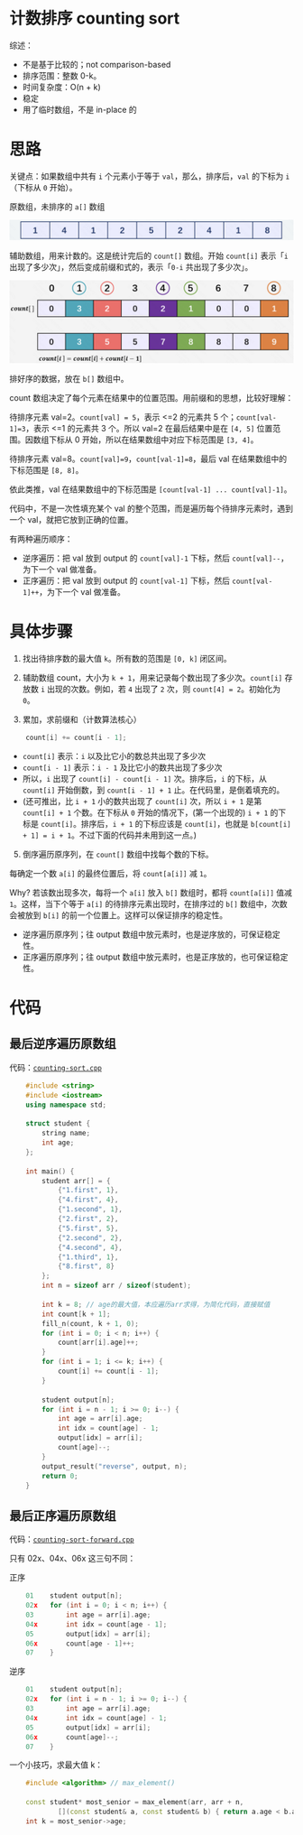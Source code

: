 # 计数排序 counting sort

综述：
* 不是基于比较的；not comparison-based
* 排序范围：整数 0-k。
* 时间复杂度：O(n + k)
* 稳定
* 用了临时数组，不是 in-place 的

# 思路

关键点：如果数组中共有 `i` 个元素小于等于 `val`，那么，排序后，`val` 的下标为 `i` （下标从 `0` 开始）。

原数组，未排序的 `a[]` 数组

![原数组](pics/counting-sort-01.jpeg)

辅助数组，用来计数的。这是统计完后的 `count[]` 数组。开始 `count[i]` 表示「`i` 出现了多少次」，然后变成前缀和式的，表示「`0-i` 共出现了多少次」。

![统计完后的 count 数组（前缀和式的）](pics/counting-sort-02.jpeg)

排好序的数据，放在 `b[]` 数组中。

count 数组决定了每个元素在结果中的位置范围。用前缀和的思想，比较好理解：

待排序元素 val=2。`count[val] = 5`，表示 <=2 的元素共 5 个；`count[val-1]=3`，表示 <=1 的元素共 3 个。所以 val=2 在最后结果中是在 `[4, 5]` 位置范围。因数组下标从 0 开始，所以在结果数组中对应下标范围是 `[3, 4]`。

待排序元素 val=8。`count[val]=9`，`count[val-1]=8`，最后 val 在结果数组中的下标范围是 `[8, 8]`。

依此类推，val 在结果数组中的下标范围是 `[count[val-1] ... count[val]-1]`。

代码中，不是一次性填充某个 val 的整个范围，而是遍历每个待排序元素时，遇到一个 val，就把它放到正确的位置。

有两种遍历顺序：
* 逆序遍历：把 val 放到 output 的 `count[val]-1` 下标，然后 `count[val]--`，为下一个 val 做准备。
* 正序遍历：把 val 放到 output 的 `count[val-1]` 下标，然后 `count[val-1]++`，为下一个 val 做准备。

# 具体步骤

1. 找出待排序数的最大值 `k`。所有数的范围是 `[0, k]` 闭区间。

2. 辅助数组 count，大小为 `k + 1`，用来记录每个数出现了多少次。`count[i]` 存放数 `i` 出现的次数。例如，若 `4` 出现了 `2` 次，则 `count[4] = 2`。初始化为 `0`。

3. 累加，求前缀和（计数算法核心）

```cpp
    count[i] += count[i - 1];
```

* `count[i]` 表示：`i` 以及比它小的数总共出现了多少次
* `count[i - 1]` 表示：`i - 1` 及比它小的数共出现了多少次
* 所以，`i` 出现了 `count[i] - count[i - 1]` 次。排序后，`i` 的下标，从 `count[i]` 开始倒数，到 `count[i - 1] + 1` 止。在代码里，是倒着填充的。
* (还可推出，比 `i + 1` 小的数共出现了 `count[i]` 次，所以 `i + 1` 是第 `count[i] + 1` 个数。在下标从 `0` 开始的情况下，(第一个出现的) `i + 1` 的下标是 `count[i]`。排序后，`i + 1` 的下标应该是 `count[i]`，也就是 `b[count[i] + 1] = i + 1`。不过下面的代码并未用到这一点。)

5. 倒序遍历原序列，在 `count[]` 数组中找每个数的下标。

每确定一个数 `a[i]` 的最终位置后，将 `count[a[i]]` 减 `1`。

Why? 若该数出现多次，每将一个 `a[i]` 放入 `b[]` 数组时，都将 `count[a[i]]` 值减 `1`。这样，当下个等于 `a[i]` 的待排序元素出现时，在排序过的 `b[]` 数组中，次数会被放到 `b[i]` 的前一个位置上。这样可以保证排序的稳定性。

- 逆序遍历原序列；往 output 数组中放元素时，也是逆序放的，可保证稳定性。
- 正序遍历原序列；往 output 数组中放元素时，也是正序放的，也可保证稳定性。

# 代码

## 最后逆序遍历原数组

代码：[`counting-sort.cpp`](code/counting-sort.cpp)

```cpp
    #include <string>
    #include <iostream>
    using namespace std;

    struct student {
        string name;
        int age;
    };

    int main() {
        student arr[] = {
            {"1.first", 1},
            {"4.first", 4},
            {"1.second", 1},
            {"2.first", 2},
            {"5.first", 5},
            {"2.second", 2},
            {"4.second", 4},
            {"1.third", 1},
            {"8.first", 8}
        };
        int n = sizeof arr / sizeof(student);

        int k = 8; // age的最大值，本应遍历arr求得，为简化代码，直接赋值
        int count[k + 1];
        fill_n(count, k + 1, 0);
        for (int i = 0; i < n; i++) {
            count[arr[i].age]++;
        }
        for (int i = 1; i <= k; i++) {
            count[i] += count[i - 1];
        }

        student output[n];
        for (int i = n - 1; i >= 0; i--) {
            int age = arr[i].age;
            int idx = count[age] - 1;
            output[idx] = arr[i];
            count[age]--;
        }
        output_result("reverse", output, n);
        return 0;
    }
```

## 最后正序遍历原数组

代码：[`counting-sort-forward.cpp`](code/counting-sort-forward.cpp)

只有 02x、04x、06x 这三句不同：

正序
```cpp
    01    student output[n];
    02x   for (int i = 0; i < n; i++) {
    03        int age = arr[i].age;
    04x       int idx = count[age - 1];
    05        output[idx] = arr[i];
    06x       count[age - 1]++;
    07    }
```

逆序
```cpp
    01    student output[n];
    02x   for (int i = n - 1; i >= 0; i--) {
    03        int age = arr[i].age;
    04x       int idx = count[age] - 1;
    05        output[idx] = arr[i];
    06x       count[age]--;
    07    }
```

一个小技巧，求最大值 k：

```cpp
    #include <algorithm> // max_element()

    const student* most_senior = max_element(arr, arr + n, 
            [](const student& a, const student& b) { return a.age < b.age; });
    int k = most_senior->age;
```